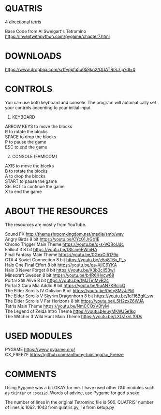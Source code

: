 # QUATRIS
4 directional tetris

Base Code from Al Sweigart's Tetromino https://inventwithpython.com/pygame/chapter7.html

# DOWNLOADS
https://www.dropbox.com/s/1fyqpfa5u058kn2/QUATRIS.zip?dl=0

# CONTROLS
You can use both keyboard and console. The program will automatically set your controls according to your initial input.

1. KEYBOARD

ARROW KEYS to move the blocks<br>
R to rotate the blocks<br>
SPACE to drop the blocks<br>
P to pause the game<br>
ESC to end the game

2. CONSOLE (FAMICOM)

AXIS to move the blocks<br>
B to rotate the blocks<br>
A to drop the blocks<br>
START to pause the game<br>
SELECT to continue the game<br>
X to end the game

# ABOUT THE RESOURCES
The resources are mostly from YouTube.

Sound FX
http://themushroomkingdom.net/media/smb/wav<br>
Angry Birds 8 bit
https://youtu.be/CYc01JrGb1E<br>
Chrono Trigger Main Theme
https://youtu.be/g-s-VQBoUdc<br>
Fallout 3 8 bit
https://youtu.be/DXcineEWmHA<br>
Final Fantasy Main Theme
https://youtu.be/0GexOi5179o<br>
GTA 4 Soviet Connection 8 bit
https://youtu.be/z5o8T6v_P_s<br>
Halo One Final Effort 8 bit
https://youtu.be/ea-XjlC6YKA<br>
Halo 3 Never Forget 8 bit
https://youtu.be/X3b3cII53wI<br>
Minecraft Sweden 8 bit
https://youtu.be/b4R6lHvcw68<br>
Portal Still Alive 8 bit
https://youtu.be/fMJTinMvB24<br>
Portal 2 Cara Mia Addio 8 bit
https://youtu.be/EuAN7KBcjcQ<br>
The Elder Scrolls IV Oblivion 8 bit
https://youtu.be/0ety8MzJiPM<br>
The Elder Scrolls V Skyrim Dragonborn 8 bit
https://youtu.be/fcFl6BgK_vw<br>
The Elder Scrolls V Far Horizons 8 bit
https://youtu.be/L5H2zxZ6WJA<br>
Tetris Main Theme
https://youtu.be/NmCCQxVBfyM<br>
The Legend of Zelda Intro Theme
https://youtu.be/uyMKWJ5e1kg<br>
The Witcher 3 Wild Hunt Main Theme
https://youtu.be/LXDZxvLf0Ds


# USED MODULES
PYGAME https://www.pygame.org/<br>
CX_FREEZE https://github.com/anthony-tuininga/cx_Freeze

# COMMENTS
Using Pygame was a bit OKAY for me. I have used other GUI modules such as <code>tkinter</code> or <code>cocos2d</code>. Words of advice, use Pygame for god's sake.

The number of lines in the original Tetromino file is 506. QUATRIS' number of lines is 1062. 1043 from quatris.py, 19 from setup.py

